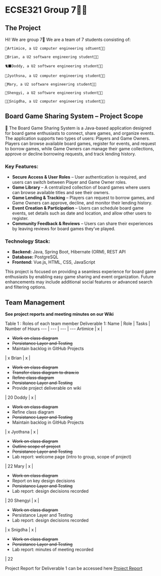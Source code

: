 # ECSE321 Group 7🐻‍❄️
## The Project
Hi! We are group 7🤯 We are a team of 7 students consisting of:

    🪼Artimice, a U2 computer engineering sdtuent👩‍💻

    🦑Brian, a U2 software engineering student🧑‍💻

    🐈‍⬛Doddy, a U2 software engineering student🧑‍💻

    🦋Jyothsna, a U2 computer engineering student👩‍💻

    👻Mary, a U2 software engineering student👩‍💻

    🌝Shengyi, a U2 software engineering student👩‍💻

    👸🏽Snigdha, a U2 computer engineering student👩‍💻

## Board Game Sharing System – Project Scope
🎲 The Board Game Sharing System is a Java-based application designed for board game enthusiasts to connect, share games, and organize events. The application supports two types of users: Players and Game Owners. Players can browse available board games, register for events, and request to borrow games, while Game Owners can manage their game collections, approve or decline borrowing requests, and track lending history.
### Key Features:
+ **Secure Access & User Roles** – User authentication is required, and users can switch between Player and Game Owner roles.
+ **Game Library** – A centralized collection of board games where users can browse available titles and see their owners.
+ **Game Lending & Tracking** – Players can request to borrow games, and Game Owners can approve, decline, and monitor their lending history.
+ **Event Creation & Participation** – Users can schedule board game events, set details such as date and location, and allow other users to register.
+ **Community Feedback & Reviews** – Users can share their experiences by leaving reviews for board games they’ve played.
### Technology Stack:
+ **Backend:** Java, Spring Boot, Hibernate (ORM), REST API
+ **Database:** PostgreSQL
+ **Frontend:** Vue.js, HTML, CSS, JavaScript
  
This project is focused on providing a seamless experience for board game enthusiasts by enabling easy game sharing and event organization. Future enhancements may include additional social features or advanced search and filtering options.


## Team Management
**See project reports and meeting minutes on our Wiki**

Table 1 : Roles of each team member Deliverable 1:
Name | Role | Tasks | Number of Hours 
--- | --- | --- | ---
Artimice | x | <ul><li>~~Work on class diagram~~</li><li>~~Persistance Layer and Testing~~</li><li>Maintain backlog in GitHub Projects</li></ul> | x
Brian | x | <ul><li>~~Work on class diagram~~</li><li>~~Transfer class diagram to draw.io~~</li><li>~~Refine class diagram~~</li><li>~~Persistance Layer and Testing~~</li><li>Provide project deliverable on wiki</li></ul> | 20
Doddy | x | <ul><li>~~Work on class diagram~~</li><li>Refine class diagram</li><li>~~Persistance Layer and Testing~~</li><li>Maintain backlog in GitHub Projects</li></ul> | x
Jyothsna | x | <ul><li>~~Work on class diagram~~</li><li>~~Outline scope of project~~</li><li>~~Persistance Layer and Testing~~</li><li>Lab report: welcome page (intro to group, scope of project)</li></ul> | 22
Mary | x | <ul><li>~~Work on class diagram~~</li><li>Report on key design decisions</li><li>~~Persistance Layer and Testing~~</li><li>Lab report: design decisions recorded</li></ul> | 20
Shengyi | x | <ul><li>~~Work on class diagram~~</li><li>Persistance Layer and Testing</li><li>Lab report: design decisions recorded</li></ul> | x
Snigdha | x | <ul><li>~~Work on class diagram~~</li><li>~~Persistance Layer and Testing~~</li><li>Lab report: minutes of meeting recorded</li></ul> | 22

Project Report for Deliverable 1 can be accessed here
[Project Report](Project-Report)
